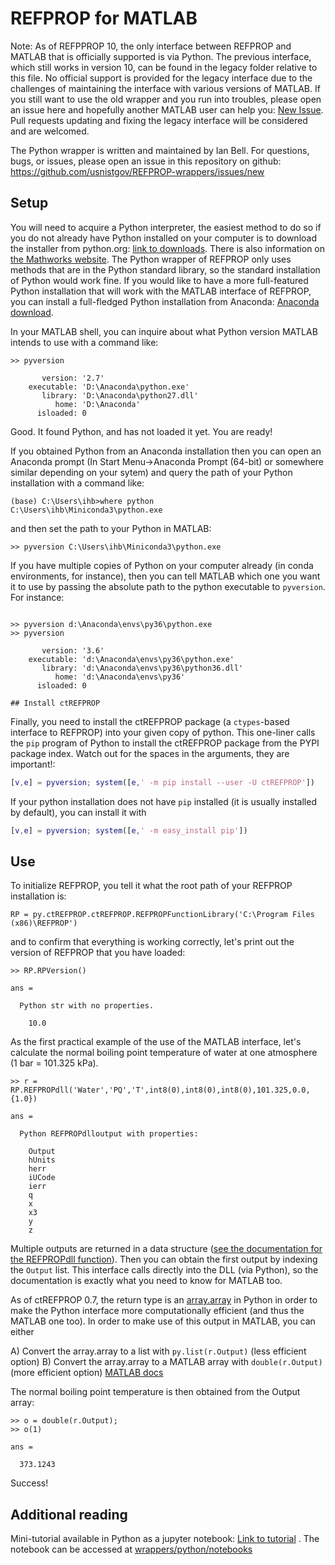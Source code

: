 
# REFPROP for MATLAB

Note: As of REFPPROP 10, the only interface between REFPROP and MATLAB that is officially supported is via Python.  The previous interface, which still works in version 10, can be found in the legacy folder relative to this file.  No official support is provided for the legacy interface due to the challenges of maintaining the interface with various versions of MATLAB.  If you still want to use the old wrapper and you run into troubles, please open an issue here and hopefully another MATLAB user can help you: [New Issue](https://github.com/usnistgov/REFPROP-wrappers/issues/new).  Pull requests updating and fixing the legacy interface will be considered and are welcomed.

The Python wrapper is written and maintained by Ian Bell.  For questions, bugs, or issues, please open an issue in this repository on github: https://github.com/usnistgov/REFPROP-wrappers/issues/new

## Setup

You will need to acquire a Python interpreter, the easiest method to do so if you do not already have Python installed on your computer is to download the installer from python.org: [link to downloads](https://www.python.org/downloads/).  There is also information on [the Mathworks website](https://www.mathworks.com/help/matlab/matlab_external/install-supported-python-implementation.html).  The Python wrapper of REFPROP only uses methods that are in the Python standard library, so the standard installation of Python would work fine.  If you would like to have a more full-featured Python installation that will work with the MATLAB interface of REFPROP, you can install a full-fledged Python installation from Anaconda: [Anaconda download](https://www.anaconda.com/download/).

In your MATLAB shell, you can inquire about what Python version MATLAB intends to use with a command like:

```
>> pyversion

       version: '2.7'
    executable: 'D:\Anaconda\python.exe'
       library: 'D:\Anaconda\python27.dll'
          home: 'D:\Anaconda'
      isloaded: 0
```
Good.  It found Python, and has not loaded it yet.  You are ready!

If you obtained Python from an Anaconda installation then you can open an Anaconda prompt (In Start Menu->Anaconda Prompt (64-bit) or somewhere similar depending on your sytem) and query the path of your Python installation with a command like:
```
(base) C:\Users\ihb>where python
C:\Users\ihb\Miniconda3\python.exe
```
and then set the path to your Python in MATLAB:
```
>> pyversion C:\Users\ihb\Miniconda3\python.exe
```

If you have multiple copies of Python on your computer already (in conda environments, for instance), then you can tell MATLAB which one you want it to use by passing the absolute path to the python executable to ``pyversion``.  For instance:

```

>> pyversion d:\Anaconda\envs\py36\python.exe
>> pyversion

       version: '3.6'
    executable: 'd:\Anaconda\envs\py36\python.exe'
       library: 'd:\Anaconda\envs\py36\python36.dll'
          home: 'd:\Anaconda\envs\py36'
      isloaded: 0

## Install ctREFPROP
```
Finally, you need to install the ctREFPROP package (a ``ctypes``-based interface to REFPROP) into your given copy of python.  This one-liner calls the ``pip`` program of Python to install the ctREFPROP package from the PYPI package index.  Watch out for the spaces in the arguments, they are important!:
``` MATLAB
[v,e] = pyversion; system([e,' -m pip install --user -U ctREFPROP'])
```

If your python installation does not have ``pip`` installed (it is usually installed by default), you can install it with
``` MATLAB
[v,e] = pyversion; system([e,' -m easy_install pip'])
```

## Use

To initialize REFPROP, you tell it what the root path of your REFPROP installation is:
```
RP = py.ctREFPROP.ctREFPROP.REFPROPFunctionLibrary('C:\Program Files (x86)\REFPROP')
```
and to confirm that everything is working correctly, let's print out the version of REFPROP that you have loaded:
```
>> RP.RPVersion()

ans = 

  Python str with no properties.

    10.0
```
As the first practical example of the use of the MATLAB interface, let's calculate the normal boiling point temperature of water at one atmosphere (1 bar = 101.325 kPa). 

```
>> r = RP.REFPROPdll('Water','PQ','T',int8(0),int8(0),int8(0),101.325,0.0,{1.0})

ans = 

  Python REFPROPdlloutput with properties:

    Output
    hUnits
    herr
    iUCode
    ierr
    q
    x
    x3
    y
    z
```
Multiple outputs are returned in a data structure ([see the documentation for the REFPROPdll function](http://refprop-docs.readthedocs.io/en/latest/DLL/high_level.html#f/_/REFPROPdll)).  Then you can obtain the first output by indexing the ``Output`` list.  This interface calls directly into the DLL (via Python), so the documentation is exactly what you need to know for MATLAB too.

As of ctREFPROP 0.7, the return type is an [array.array](https://docs.python.org/3/library/array.html) in Python in order to make the Python interface more computationally efficient (and thus the MATLAB one too).  In order to make use of this output in MATLAB, you can either 

A) Convert the array.array to a list with ``py.list(r.Output)`` (less efficient option)
B) Convert the array.array to a MATLAB array with ``double(r.Output)`` (more efficient option) [MATLAB docs](https://www.mathworks.com/help/matlab/matlab_external/handling-data-returned-from-python.html)

The normal boiling point temperature is then obtained from the Output array:
```
>> o = double(r.Output);
>> o(1)

ans =

  373.1243
```

Success!

## Additional reading

Mini-tutorial available in Python as a jupyter notebook: [Link to tutorial](https://nbviewer.jupyter.org/github/usnistgov/REFPROP-wrappers/blob/master/wrappers/python/notebooks/Tutorial.ipynb) .  The notebook can be accessed at [wrappers/python/notebooks](https://github.com/usnistgov/REFPROP-wrappers/tree/master/wrappers/python/notebooks)